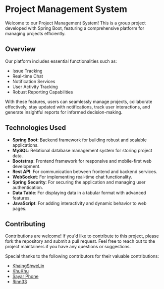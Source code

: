 # Project Management System

Welcome to our Project Management System! This is a group project developed with Spring Boot, featuring a comprehensive platform for managing projects efficiently.

## Overview

Our platform includes essential functionalities such as:

- Issue Tracking
- Real-time Chat
- Notification Services
- User Activity Tracking
- Robust Reporting Capabilities

With these features, users can seamlessly manage projects, collaborate effectively, stay updated with notifications, track user interactions, and generate insightful reports for informed decision-making.

## Technologies Used

- **Spring Boot**: Backend framework for building robust and scalable applications.
- **MySQL**: Relational database management system for storing project data.
- **Bootstrap**: Frontend framework for responsive and mobile-first web development.
- **Rest API**: For communication between frontend and backend services.
- **WebSocket**: For implementing real-time chat functionality.
- **Spring Security**: For securing the application and managing user authentication.
- **Data Table**: For displaying data in a tabular format with advanced features.
- **JavaScript**: For adding interactivity and dynamic behavior to web pages.


## Contributing

Contributions are welcome! If you'd like to contribute to this project, please fork the repository and submit a pull request. Feel free to reach out to the project maintainers if you have any questions or suggestions.

Special thanks to the following contributors for their valuable contributions:

- [KhaingShweLin](https://github.com/KhaingShweLin)
- [KhuKhu](https://github.com/KhuKhu)
- [Sayar Phone](https://github.com/SayarPhone)
- [Rinn33](https://github.com/Rinn33)
